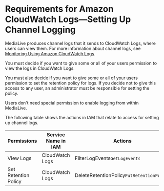 # Requirements for Amazon CloudWatch Logs—Setting Up Channel Logging<a name="requirements-for-console-logging"></a>

 MediaLive produces channel logs that it sends to CloudWatch Logs, where users can view them\. For more information about channel logs, see [Monitoring Using Amazon CloudWatch Logs](monitoring-with-logs.md)\. 

You must decide if you want to give some or all of your users permission to view the logs in CloudWatch Logs\.

You must also decide if you want to give some or all of your users permission to set the retention policy for logs\. If you decide not to give this access to any user, an administrator must be responsible for setting the policy\. 

Users don't need special permission to enable logging from within MediaLive\.

The following table shows the actions in IAM that relate to access for setting up channel logs\.


| Permissions | Service Name in IAM | Actions | 
| --- | --- | --- | 
| View Logs  | CloudWatch Logs | FilterLogEvents`GetLogEvents` | 
| Set Retention Policy |  CloudWatch Logs | DeleteRetentionPolicy`PutRetentionPolicy`  | 